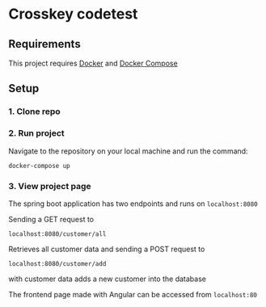 # Crosskey codetest
## Requirements
This project requires [Docker](https://www.docker.com) and [Docker Compose](https://docs.docker.com/compose/)
## Setup
### 1. Clone repo
### 2. Run project
Navigate to the repository on your local machine and run the command:

    docker-compose up

### 3. View project page
The spring boot application has two endpoints and runs on `localhost:8080`

Sending a GET request to

    localhost:8080/customer/all

Retrieves all customer data and sending a POST request to

    localhost:8080/customer/add

with customer data adds a new customer into the database

The frontend page made with Angular can be accessed from `localhost:80`
